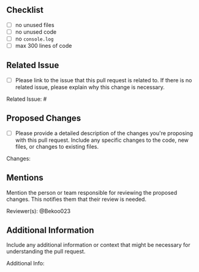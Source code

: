 ## Checklist
- [ ] no unused files
- [ ] no unused code
- [ ] no `console.log`
- [ ] max 300 lines of code

## Related Issue
- [ ] Please link to the issue that this pull request is related to. If there is no related issue, please explain why this change is necessary.

Related Issue: #

## Proposed Changes
- [ ] Please provide a detailed description of the changes you're proposing with this pull request. Include any specific changes to the code, new files, or changes to existing files.

Changes: 

## Mentions
Mention the person or team responsible for reviewing the proposed changes. This notifies them that their review is needed.

Reviewer(s): @Bekoo023

## Additional Information
Include any additional information or context that might be necessary for understanding the pull request.

Additional Info:
